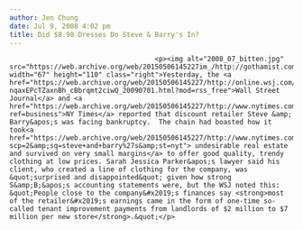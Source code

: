 ```yaml
---
author: Jen Chung
date: Jul 9, 2008 4:02 pm
title: Did $8.98 Dresses Do Steve & Barry's In?
---
```


	
										<p><img alt="2008_07_bitten.jpg" src="https://web.archive.org/web/20150506145227im_/http://gothamist.com/attachments/jen/2008_07_bitten.jpg" width="67" height="110" class="right">Yesterday, the <a href="https://web.archive.org/web/20150506145227/http://online.wsj.com/public/article/SB121486920976317689-nqaxEPcTZaxnBh_cBbrqmt2ciwQ_20090701.html?mod=rss_free">Wall Street Journal</a> and <a href="https://web.archive.org/web/20150506145227/http://www.nytimes.com/2008/07/09/business/09shop.html?ref=business">NY Times</a> reported that discount retailer Steve &amp; Barry&apos;s was facing bankruptcy.  The chain had boasted how it took<a href="https://web.archive.org/web/20150506145227/http://www.nytimes.com/2008/05/01/fashion/01STEVE.html?scp=2&amp;sq=steve+and+barry%27s&amp;st=nyt"> undesirable real estate and survived on very small margins</a> to offer good quality, trendy clothing at low prices. Sarah Jessica Parker&apos;s lawyer said his client, who created a line of clothing for the company, was &quot;surprised and disappointed&quot; given how strong S&amp;B;&apos;s accounting statements were, but the WSJ noted this: &quot;People close to the company&#x2019;s finances say <strong>most of the retailer&#x2019;s earnings came in the form of one-time so-called tenant improvement payments from landlords of $2 million to $7 million per new store</strong>.&quot;</p>					
										
									
				